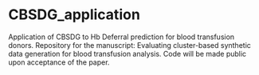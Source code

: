# CBSDG_application
Application of CBSDG to Hb Deferral prediction for blood transfusion donors.
Repository for the manuscript: Evaluating cluster-based synthetic data generation for blood transfusion analysis.
Code will be made public upon acceptance of the paper.
